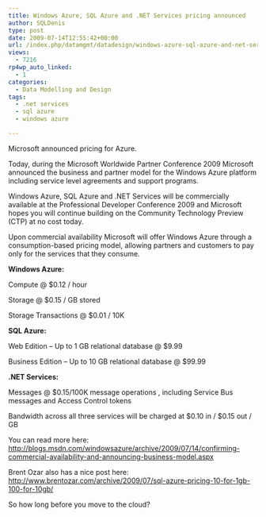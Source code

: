 ```yaml
---
title: Windows Azure, SQL Azure and .NET Services pricing announced
author: SQLDenis
type: post
date: 2009-07-14T12:55:42+00:00
url: /index.php/datamgmt/datadesign/windows-azure-sql-azure-and-net-services/
views:
  - 7216
rp4wp_auto_linked:
  - 1
categories:
  - Data Modelling and Design
tags:
  - .net services
  - sql azure
  - windows azure

---
```

Microsoft announced pricing for Azure.

Today, during the Microsoft Worldwide Partner Conference 2009 Microsoft announced the business and partner model for the Windows Azure platform including service level agreements and support programs.

Windows Azure, SQL Azure and .NET Services will be commercially available at the Professional Developer Conference 2009 and Microsoft hopes you will continue building on the Community Technology Preview (CTP) at no cost today. 

Upon commercial availability Microsoft will offer Windows Azure through a consumption-based pricing model, allowing partners and customers to pay only for the services that they consume.

**Windows Azure:**
   
Compute @ $0.12 / hour
   
Storage @ $0.15 / GB stored
   
Storage Transactions @ $0.01 / 10K

**SQL Azure:**
   
Web Edition – Up to 1 GB relational database @ $9.99
   
Business Edition – Up to 10 GB relational database @ $99.99 

**.NET Services:**
   
Messages @ $0.15/100K message operations , including Service Bus messages and Access Control tokens

Bandwidth across all three services will be charged at $0.10 in / $0.15 out / GB

You can read more here: http://blogs.msdn.com/windowsazure/archive/2009/07/14/confirming-commercial-availability-and-announcing-business-model.aspx

Brent Ozar also has a nice post here: http://www.brentozar.com/archive/2009/07/sql-azure-pricing-10-for-1gb-100-for-10gb/

So how long before you move to the cloud?